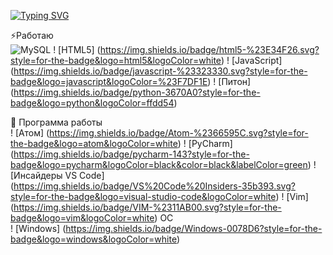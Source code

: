 [![Typing SVG](https://readme-typing-svg.herokuapp.com?font=Fira+Code&pause=1000&width=435&lines=Vok1no)](https://git.io/typing-svg)</br >



⚡Работаю </br>
![MySQL](https://img.shields.io/badge/mysql-%2300f.svg?style=for-the-badge&logo=mysql&logoColor=white)
! [HTML5] (https://img.shields.io/badge/html5-%23E34F26.svg?style=for-the-badge&logo=html5&logoColor=white)
! [JavaScript] (https://img.shields.io/badge/javascript-%23323330.svg?style=for-the-badge&logo=javascript&logoColor=%23F7DF1E)
! [Питон] (https://img.shields.io/badge/python-3670A0?style=for-the-badge&logo=python&logoColor=ffdd54)

👥 Программа работы </br>
! [Атом] (https://img.shields.io/badge/Atom-%2366595C.svg?style=for-the-badge&logo=atom&logoColor=white)
! [PyCharm] (https://img.shields.io/badge/pycharm-143?style=for-the-badge&logo=pycharm&logoColor=black&color=black&labelColor=green)
! [Инсайдеры VS Code] (https://img.shields.io/badge/VS%20Code%20Insiders-35b393.svg?style=for-the-badge&logo=visual-studio-code&logoColor=white)
! [Vim] (https://img.shields.io/badge/VIM-%2311AB00.svg?style=for-the-badge&logo=vim&logoColor=white)
ОС </br>
! [Windows] (https://img.shields.io/badge/Windows-0078D6?style=for-the-badge&logo=windows&logoColor=white)
